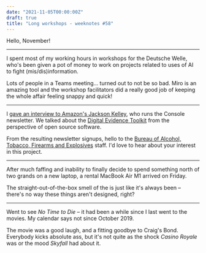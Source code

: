```yaml
---
date: "2021-11-05T00:00:00Z"
draft: true
title: "Long workshops - weeknotes #58"
---
```


Hello, November!

---

I spent most of my working hours in workshops for the Deutsche Welle, who's been given a pot of money to work on projects related to uses of AI to fight (mis/dis)information.

Lots of people in a Teams meeting... turned out to not be so bad. Miro is an amazing tool and the workshop facilitators did a really good job of keeping the whole affair feeling snappy and quick!

---

I [gave an interview to Amazon's Jackson Kelley](https://console.substack.com/p/console-78), who runs the Console newsletter. We talked about the [Digital Evidence Toolkit](https://digitalevidencetoolkit.org/) from the perspective of open source software.

From the resulting newsletter signups, hello to the [Bureau of Alcohol, Tobacco, Firearms and Explosives](https://www.atf.gov/) staff. I'd love to hear about your interest in this project.

---

After much faffing and inability to finally decide to spend something north of two grands on a new laptop, a rental MacBook Air M1 arrived on Friday.

The straight-out-of-the-box smell of the is just like it's always been – there's no way these things aren't designed, right?

---

Went to see _No Time to Die_ – it had been a while since I last went to the movies. My calendar says not since October 2019.

The movie was a good laugh, and a fitting goodbye to Craig's Bond. Everybody kicks absolute ass, but it's not quite as the shock _Casino Royale_ was or the mood _Skyfall_ had about it.
